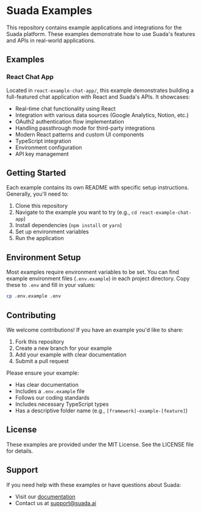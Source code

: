 # Suada Examples

This repository contains example applications and integrations for the Suada platform. These examples demonstrate how to use Suada's features and APIs in real-world applications.

## Examples

### React Chat App
Located in `react-example-chat-app/`, this example demonstrates building a full-featured chat application with React and Suada's APIs. It showcases:
- Real-time chat functionality using React
- Integration with various data sources (Google Analytics, Notion, etc.)
- OAuth2 authentication flow implementation
- Handling passthrough mode for third-party integrations
- Modern React patterns and custom UI components
- TypeScript integration
- Environment configuration
- API key management

## Getting Started

Each example contains its own README with specific setup instructions. Generally, you'll need to:

1. Clone this repository
2. Navigate to the example you want to try (e.g., `cd react-example-chat-app`)
3. Install dependencies (`npm install` or `yarn`)
4. Set up environment variables
5. Run the application

## Environment Setup

Most examples require environment variables to be set. You can find example environment files (`.env.example`) in each project directory. Copy these to `.env` and fill in your values:

```bash
cp .env.example .env
```

## Contributing

We welcome contributions! If you have an example you'd like to share:

1. Fork this repository
2. Create a new branch for your example
3. Add your example with clear documentation
4. Submit a pull request

Please ensure your example:
- Has clear documentation
- Includes a `.env.example` file
- Follows our coding standards
- Includes necessary TypeScript types
- Has a descriptive folder name (e.g., `[framework]-example-[feature]`)

## License

These examples are provided under the MIT License. See the LICENSE file for details.

## Support

If you need help with these examples or have questions about Suada:

- Visit our [documentation](https://docs.suada.ai)
- Contact us at support@suada.ai 